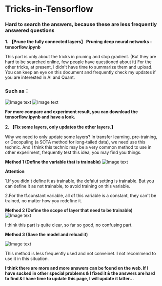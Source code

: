 # Tricks-in-Tensorflow 
### Hard to search the answers, because these are less frequently answered questions

**1.  【Prune the fully connected layers】 Pruning deep neural networks - tensorflow.ipynb**

This part is only about the tricks in pruning and stop gradient. (But they are hard to be searched online, few people have questioned about it) For the other tricks, at present, I didn't have time to summarize them and upload. You can keep an eye on this document and frequently check my updates if you are interested in AI and Quant.

### Such as：
![Image text](https://github.com/ThuAlexFang/Tricks-in-Tensorflow/blob/master/fig/1.PNG)
![Image text](https://github.com/ThuAlexFang/Tricks-in-Tensorflow/blob/master/fig/2.PNG)

**For more compare and experiment result, you can download the tensorflow.ipynb and have a look.**

**2.  【Fix some layers, only updates the other layers.】**

Why we need to only update some layers? In transfer learning, pre-training, or Decopuling (a SOTA method for long-tailed data), we need use this technic. And I think this technic may be a very common method to use in other experiment, frequently test this idea, you may find you things.

**Method 1 (Define the variable that is trainable)**
![Image text](https://github.com/ThuAlexFang/Tricks-in-Tensorflow/blob/master/fig/3.PNG)

**Attention**

1.If you didn't define it as trainable, the defalut setting is trainable. But you can define it as not trainable, to avoid training on this variable.

2.For the tf.constant variable, all of this variable is a constant, they can't be trained, no matter how you redefine it.


**Method 2 (Define the scope of layer that need to be trainable)**
![Image text](https://github.com/ThuAlexFang/Tricks-in-Tensorflow/blob/master/fig/4.PNG)

I think this part is quite clear, so far so good, no confusing part.

**Method 3 (Save the model and reload it)**

![Image text](https://github.com/ThuAlexFang/Tricks-in-Tensorflow/blob/master/fig/5.PNG)

This method is less frequently used and not conveinet. I not recommend to use it in this situation. 

**I think there are more and more answers can be found on the web. If I have sucked in other special problems & I fixed it & the answers are hard to find & I have time to update this page, I will update it latter...**
